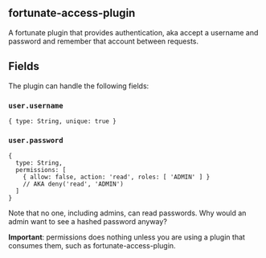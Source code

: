 ## fortunate-access-plugin

A fortunate plugin that provides authentication, aka accept a username and password and remember that account between requests.

## Fields

The plugin can handle the following fields:

### `user.username`

```
{ type: String, unique: true }
```

### `user.password`

```
{
  type: String,
  permissions: [
    { allow: false, action: 'read', roles: [ 'ADMIN' ] }
    // AKA deny('read', 'ADMIN')
  ]
}
```

Note that no one, including admins, can read passwords. Why would an admin want to see a hashed password anyway?

**Important**: permissions does nothing unless you are using a plugin that consumes them, such as fortunate-access-plugin.
